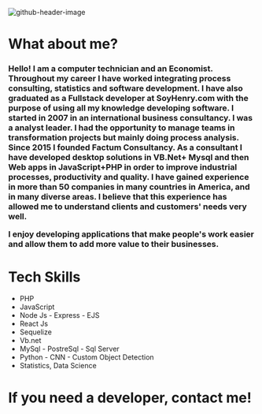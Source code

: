 
![github-header-image](https://user-images.githubusercontent.com/73600438/177398396-0cd50683-20e4-4d52-8b9c-a704f5ff3f93.png)
<h1> What about me?</h1>
<h3>Hello! I am a computer technician and an Economist. Throughout my career I have worked integrating process consulting, statistics and software development.
I have also graduated as a Fullstack developer at SoyHenry.com with the purpose of using all my knowledge developing software.
I started in 2007 in an international business consultancy. I was a analyst leader. I had the opportunity to manage teams in transformation projects but mainly doing process analysis.
Since 2015 I founded Factum Consultancy. As a consultant I have developed desktop solutions in VB.Net+ Mysql and then Web apps in JavaScript+PHP in order to improve industrial processes, productivity and quality.
I have gained experience in more than 50 companies in many countries in America, and in many diverse areas. I believe that this experience has allowed me to understand clients and customers' needs very well.

I enjoy developing applications that make people's work easier and allow them to add more value to their businesses.</h3>

<h1> Tech Skills</h1>
<ul>
  <li>PHP
  <li>JavaScript
  <li>Node Js - Express - EJS
  <li>React Js 
  <li>Sequelize
  <li>Vb.net
  <li> MySql - PostreSql - Sql Server
  <li>Python - CNN - Custom Object Detection
  <li>Statistics, Data Science
</ul>
<h1> If you need a developer, contact me! </h1>
  



<!--
**danimir77/danimir77** is a ✨ _special_ ✨ repository because its `README.md` (this file) appears on your GitHub profile.

Here are some ideas to get you started:

- 🔭 I’m currently working on ...
- 🌱 I’m currently learning ...
- 👯 I’m looking to collaborate on ...
- 🤔 I’m looking for help with ...
- 💬 Ask me about ...
- 📫 How to reach me: ...
- 😄 Pronouns: ...
- ⚡ Fun fact: ...
-->

